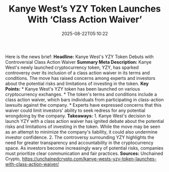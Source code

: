 ﻿---
title: "Kanye West’s YZY Token Launches With ‘Class Action Waiver’"
date: "2025-08-22T05:10:22"
category: "Markets"
summary: ""
slug: "kanye wests yzy token launches with class action waiver"
source_urls:
  - "https://unchainedcrypto.com/kanye-wests-yzy-token-launches-with-class-action-waiver/"
seo:
  title: "Kanye West’s YZY Token Launches With ‘Class Action Waiver’ | Hash n Hedge"
  description: ""
  keywords: ["news", "markets", "brief"]
---
Here is the news brief:  **Headline:** Kanye West's YZY Token Debuts with Controversial Class Action Waiver  **Summary Meta Description:** Kanye West's newly launched cryptocurrency token, YZY, has sparked controversy over its inclusion of a class action waiver in its terms and conditions. The move has raised concerns among experts and investors about the potential risks and limitations of investing in the token.  **Key Points:**  * Kanye West's YZY token has been launched on various cryptocurrency exchanges. * The token's terms and conditions include a class action waiver, which bars individuals from participating in class-action lawsuits against the company. * Experts have expressed concerns that this waiver could limit investors' ability to seek redress for any potential wrongdoing by the company.  **Takeaways:**  1. Kanye West's decision to launch YZY with a class action waiver has ignited debate about the potential risks and limitations of investing in the token. While the move may be seen as an attempt to minimize the company's liability, it could also undermine investor confidence. 2. The controversy surrounding YZY highlights the need for greater transparency and accountability in the cryptocurrency space. As investors become increasingly wary of potential risks, companies must prioritize clear communication and fair practices.  **Sources:** Unchained Crypto, https://unchainedcrypto.com/kanye-wests-yzy-token-launches-with-class-action-waiver/ 

